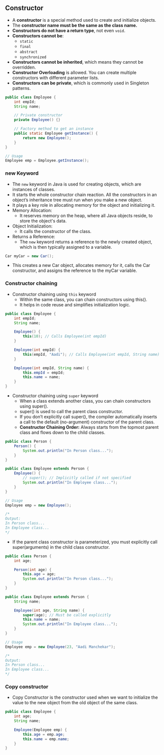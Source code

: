 ## Constructor
- A **constructor** is a special method used to create and initialize objects.
- The **constructor name must be the same as the class name.**
- **Constructors do not have a return type**, not even `void`.
- **Constructors cannot be**:
  - `static`
  - `final`
  - `abstract`
  - `synchronized`
- **Constructors cannot be inherited**, which means they cannot be overridden.
- **Constructor Overloading** is allowed. You can create multiple constructors with different parameter lists.
- **Constructors can be private**, which is commonly used in Singleton patterns.
```Java
public class Employee {
    int empId;
    String name;

    // Private constructor
    private Employee() {}

    // Factory method to get an instance
    public static Employee getInstance() {
        return new Employee();
    }
}

// Usage
Employee emp = Employee.getInstance();
```

### new Keyword
- The `new` keyword in Java is used for creating objects, which are instances of classes.
- It starts the whole constructor chain reaction. All the constructors in an object’s inheritance tree must run when you make a new object.
- It plays a key role in allocating memory for the object and initializing it.
- Memory Allocation:
    - It reserves memory on the heap, where all Java objects reside, to store the object's data.
- Object Initialization:
    - It calls the constructor of the class.
- Returns a Reference:
    - The `new` keyword returns a reference to the newly created object, which is then typically assigned to a variable.
```Java
Car myCar = new Car();
```
- This creates a new Car object, allocates memory for it, calls the Car constructor, and assigns the reference to the myCar variable.

### Constructor chaining
- Constructor chaining using `this` keyword
	- Within the same class, you can chain constructors using this().
	- It helps in code reuse and simplifies initialization logic.
```Java
public class Employee {
    int empId;
    String name;

    Employee() {
        this(10); // Calls Employee(int empId)
    }

    Employee(int empId) {
        this(empId, "Aadi"); // Calls Employee(int empId, String name)
    }

    Employee(int empId, String name) {
        this.empId = empId;
        this.name = name;
    }
}
```
- Constructor chaining using `super` keyword
	- When a class extends another class, you can chain constructors using super().
	- super() is used to call the parent class constructor.
	- If you don’t explicitly call super(), the compiler automatically inserts a call to the default (no-argument) constructor of the parent class.
	- **Constructor Chaining Order:** Always starts from the topmost parent class and flows down to the child classes.
```Java
public class Person {
    Person() {
        System.out.println("In Person class...");
    }
}

public class Employee extends Person {
    Employee() {
        // super(); // Implicitly called if not specified
        System.out.println("In Employee class...");
    }
}

// Usage
Employee emp = new Employee();

/*
Output:
In Person class...
In Employee class...
*/
```
- If the parent class constructor is parameterized, you must explicitly call super(arguments) in the child class constructor.
```Java
public class Person {
    int age;

    Person(int age) {
        this.age = age;
        System.out.println("In Person class...");
    }
}

public class Employee extends Person {
    String name;

    Employee(int age, String name) {
        super(age); // Must be called explicitly
        this.name = name;
        System.out.println("In Employee class...");
    }
}

// Usage
Employee emp = new Employee(23, "Aadi Manchekar");

/*
Output:
In Person class...
In Employee class...
*/
```

### Copy constructor 
- Copy Constructor is the constructor used when we want to initialize the value to the new object from the old object of the same class. 
```Java
public class Employee {
    int age;
    String name;

    Employee(Employee emp) {
        this.age = emp.age;
        this.name = emp.name;
    }
}
```